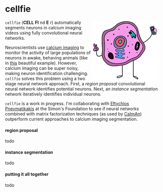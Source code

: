 # cellfie

<a href="https://www.teepublic.com/tank-top/2147895-cell-fie"><img src="images/cellfie.png" align=right></a>

`cellfie` (**CELL** **FI** nd **E** r) automatically segments neurons in calcium imaging videos using fully convolutional neural networks.

Neuroscientists use [calcium imaging](https://en.wikipedia.org/wiki/Calcium_imaging) to monitor the activity of large populations of neurons in awake, behaving animals (like in [this](https://www.youtube.com/watch?v=Nxa19uWC_oA) beautiful example). However, calcium imaging can be super noisy, making neuron identification challenging. `cellfie` solves this problem using a two stage neural network approach. First, a *region proposal* convolutional neural network identifies potential neurons. Next, an *instance segmentation* network iteratively identifies individual neurons.

`cellfie` is a work in progress. I'm collaborating with [Eftychios Pnevmatikakis](https://www.simonsfoundation.org/team/eftychios-a-pnevmatikakis/) at the Simon's Foundation to see if neural networks combined with matrix factorization techniques (as used by [CaImAn](https://github.com/flatironinstitute/CaImAn/blob/master/README.md)) outperform current approaches to calcium imaging segmentation.


#### region proposal
todo

#### instance segmentation
todo

#### putting it all together
todo
